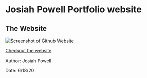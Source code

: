 # Josiah Powell Portfolio website

## The Website

![Screenshot of Github Website](https://joepall.github.io/CSS-Bootstrap/Assets/Images/screenshot.png)

[Checkout the website](https://joepall.github.io/Portfolio/)


Author: Josiah Powell

Date: 6/18/20